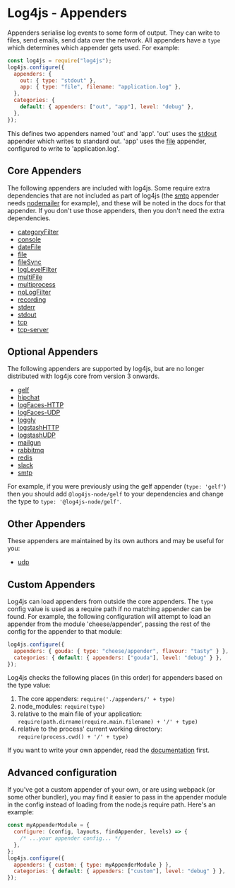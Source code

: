 # Log4js - Appenders

Appenders serialise log events to some form of output. They can write to files, send emails, send data over the network. All appenders have a `type` which determines which appender gets used. For example:

```javascript
const log4js = require("log4js");
log4js.configure({
  appenders: {
    out: { type: "stdout" },
    app: { type: "file", filename: "application.log" },
  },
  categories: {
    default: { appenders: ["out", "app"], level: "debug" },
  },
});
```

This defines two appenders named 'out' and 'app'. 'out' uses the [stdout](stdout.md) appender which writes to standard out. 'app' uses the [file](file.md) appender, configured to write to 'application.log'.

## Core Appenders

The following appenders are included with log4js. Some require extra dependencies that are not included as part of log4js (the [smtp](https://github.com/log4js-node/smtp) appender needs [nodemailer](https://www.npmjs.com/package/nodemailer) for example), and these will be noted in the docs for that appender. If you don't use those appenders, then you don't need the extra dependencies.

- [categoryFilter](categoryFilter.md)
- [console](console.md)
- [dateFile](dateFile.md)
- [file](file.md)
- [fileSync](fileSync.md)
- [logLevelFilter](logLevelFilter.md)
- [multiFile](multiFile.md)
- [multiprocess](multiprocess.md)
- [noLogFilter](noLogFilter.md)
- [recording](recording.md)
- [stderr](stderr.md)
- [stdout](stdout.md)
- [tcp](tcp.md)
- [tcp-server](tcp-server.md)

## Optional Appenders

The following appenders are supported by log4js, but are no longer distributed with log4js core from version 3 onwards.

- [gelf](https://github.com/log4js-node/gelf)
- [hipchat](https://github.com/log4js-node/hipchat)
- [logFaces-HTTP](https://github.com/log4js-node/logFaces-HTTP)
- [logFaces-UDP](https://github.com/log4js-node/logFaces-UDP)
- [loggly](https://github.com/log4js-node/loggly)
- [logstashHTTP](https://github.com/log4js-node/logstashHTTP)
- [logstashUDP](https://github.com/log4js-node/logstashUDP)
- [mailgun](https://github.com/log4js-node/mailgun)
- [rabbitmq](https://github.com/log4js-node/rabbitmq)
- [redis](https://github.com/log4js-node/redis)
- [slack](https://github.com/log4js-node/slack)
- [smtp](https://github.com/log4js-node/smtp)

For example, if you were previously using the gelf appender (`type: 'gelf'`) then you should add `@log4js-node/gelf` to your dependencies and change the type to `type: '@log4js-node/gelf'`.

## Other Appenders

These appenders are maintained by its own authors and may be useful for you:

- [udp](https://github.com/iassasin/log4js-udp-appender)

## Custom Appenders

Log4js can load appenders from outside the core appenders. The `type` config value is used as a require path if no matching appender can be found. For example, the following configuration will attempt to load an appender from the module 'cheese/appender', passing the rest of the config for the appender to that module:

```javascript
log4js.configure({
  appenders: { gouda: { type: "cheese/appender", flavour: "tasty" } },
  categories: { default: { appenders: ["gouda"], level: "debug" } },
});
```

Log4js checks the following places (in this order) for appenders based on the type value:

1. The core appenders: `require('./appenders/' + type)`
2. node_modules: `require(type)`
3. relative to the main file of your application: `require(path.dirname(require.main.filename) + '/' + type)`
4. relative to the process' current working directory: `require(process.cwd() + '/' + type)`

If you want to write your own appender, read the [documentation](writing-appenders.md) first.

## Advanced configuration

If you've got a custom appender of your own, or are using webpack (or some other bundler), you may find it easier to pass
in the appender module in the config instead of loading from the node.js require path. Here's an example:

```javascript
const myAppenderModule = {
  configure: (config, layouts, findAppender, levels) => {
    /* ...your appender config... */
  },
};
log4js.configure({
  appenders: { custom: { type: myAppenderModule } },
  categories: { default: { appenders: ["custom"], level: "debug" } },
});
```
